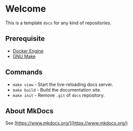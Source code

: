 # Welcome

This is a template `docs` for any kind of repositories.

## Prerequisite

-   [Docker Engine](https://www.docker.com/)
-   [GNU Make](https://www.gnu.org/software/make/)

## Commands

-   `make view` - Start the live-reloading docs server.
-   `make build` - Build the documentation site.
-   `make init` - Remove `.git` of `docs` repository.

## About MkDocs

See [https://www.mkdocs.org/](https://www.mkdocs.org/)
